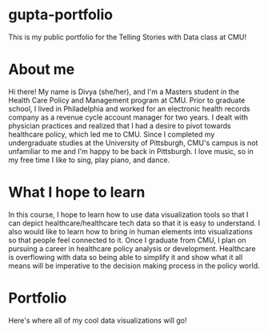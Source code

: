 # gupta-portfolio
This is my public portfolio for the Telling Stories with Data class at CMU!

# About me
Hi there! My name is Divya (she/her), and I'm a Masters student in the Health Care Policy and Management program at CMU. Prior to graduate school, I lived in Philadelphia and worked for an electronic health records company as a revenue cycle account manager for two years. I dealt with physician practices and realized that I had a desire to pivot towards healthcare policy, which led me to CMU. Since I completed my undergraduate studies at the University of Pittsburgh, CMU's campus is not unfamiliar to me and I'm happy to be back in Pittsburgh. I love music, so in my free time I like to sing, play piano, and dance. 

# What I hope to learn
In this course, I hope to learn how to use data visualization tools so that I can depict healthcare/healthcare tech data so that it is easy to understand. I also would like to learn how to bring in human elements into visualizations so that people feel connected to it. Once I graduate from CMU, I plan on pursuing a career in healthcare policy analysis or development. Healthcare is overflowing with data so being able to simplify it and show what it all means will be imperative to the decision making process in the policy world.

# Portfolio
Here's where all of my cool data visualizations will go!
